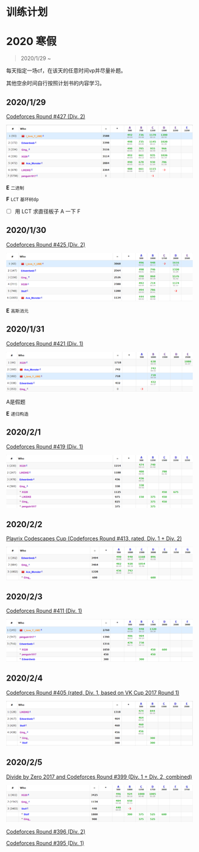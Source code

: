 # 训练计划

# 2020 寒假

> 2020/1/29 ~ 

每天指定一场cf，在该天的任意时间vp并尽量补题。

其他空余时间自行按照计划书的内容学习。

## 2020/1/29 

[Codeforces Round #427 (Div. 2)](https://codeforces.com/contest/835) 

![](https://github.com/GAV-ICPC-2020/Dream/raw/master/pic/1.png)

**E** `二进制`

**F** `LCT` `基环树dp`

- [ ] 用 LCT 求直径板子 A 一下 F

## 2020/1/30 

[Codeforces Round #425 (Div. 2)](https://codeforces.com/contest/832) 

![](https://github.com/GAV-ICPC-2020/Dream/raw/master/pic/2.png)

**E** `高斯消元`

## 2020/1/31 

[Codeforces Round #421 (Div. 1)](https://codeforces.com/contest/819) 

![](https://github.com/GAV-ICPC-2020/Dream/raw/master/pic/3.png)

A是假题

**E** `递归构造` 

## 2020/2/1

[Codeforces Round #419 (Div. 1)](https://codeforces.com/contest/815) 

![](https://github.com/GAV-ICPC-2020/Dream/raw/master/pic/4.png)

## 2020/2/2

[Playrix Codescapes Cup (Codeforces Round #413, rated, Div. 1 + Div. 2)](https://codeforces.com/contest/799) 

![](https://github.com/GAV-ICPC-2020/Dream/raw/master/pic/5.png)

## 2020/2/3

[Codeforces Round #411 (Div. 1)](https://codeforces.com/contest/804) 

![](https://github.com/GAV-ICPC-2020/Dream/raw/master/pic/6.png)

## 2020/2/4

[Codeforces Round #405 (rated, Div. 1, based on VK Cup 2017 Round 1)](https://codeforces.com/contest/790) 

![](https://github.com/GAV-ICPC-2020/Dream/raw/master/pic/7.png)

## 2020/2/5

[Divide by Zero 2017 and Codeforces Round #399 (Div. 1 + Div. 2, combined)](https://codeforces.com/contest/768) 

![](https://github.com/GAV-ICPC-2020/Dream/raw/master/pic/8.png)

[Codeforces Round #396 (Div. 2)](https://codeforces.com/contest/766) 

[Codeforces Round #395 (Div. 1)](https://codeforces.com/contest/763) 